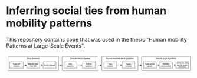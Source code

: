 # Inferring social ties from human mobility patterns
This repository contains code that was used in the thesis "Human mobility Patterns at Large-Scale Events".


![Alt text](/figures/pipeline.png?raw=true "Optional Title")

